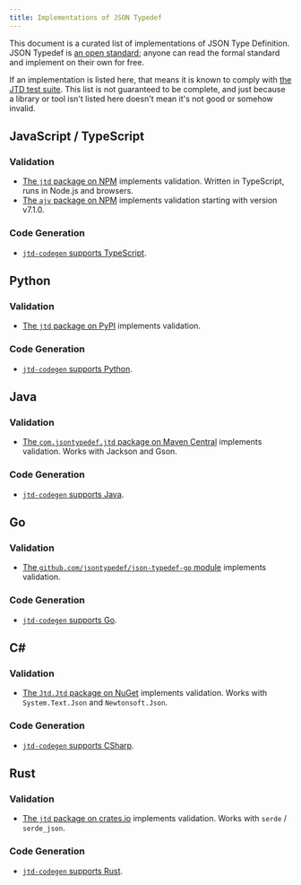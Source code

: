 ```yaml
---
title: Implementations of JSON Typedef
---
```


This document is a curated list of implementations of JSON Type Definition. JSON
Typedef is [an open standard](https://tools.ietf.org/html/rfc8927); anyone can
read the formal standard and implement on their own for free.

If an implementation is listed here, that means it is known to comply with [the
JTD test suite](https://github.com/jsontypedef/json-typedef-spec). This list is
not guaranteed to be complete, and just because a library or tool isn't listed
here doesn't mean it's not good or somehow invalid.

## JavaScript / TypeScript

### Validation

* [The `jtd` package on NPM](https://github.com/jsontypedef/json-typedef-js)
  implements validation. Written in TypeScript, runs in Node.js and browsers.
* [The `ajv` package on NPM](https://github.com/ajv-validator/ajv) implements
  validation starting with version v7.1.0.

### Code Generation

* [`jtd-codegen` supports TypeScript](/docs/typescript-codegen).

## Python

### Validation

* [The `jtd` package on
  PyPI](https://github.com/jsontypedef/json-typedef-python) implements
  validation.

### Code Generation

* [`jtd-codegen` supports Python](/docs/python-codegen).

## Java

### Validation

* [The `com.jsontypedef.jtd` package on Maven
  Central](https://github.com/jsontypedef/json-typedef-java) implements
  validation. Works with Jackson and Gson.

### Code Generation

* [`jtd-codegen` supports Java](/docs/java-codegen).

## Go

### Validation

* [The `github.com/jsontypedef/json-typedef-go`
  module](https://github.com/jsontypedef/json-typedef-go) implements validation.

### Code Generation

* [`jtd-codegen` supports Go](/docs/go-codegen).

## C#

### Validation

* [The `Jtd.Jtd` package on
  NuGet](https://github.com/jsontypedef/json-typedef-csharp) implements
  validation. Works with `System.Text.Json` and `Newtonsoft.Json`.

### Code Generation

* [`jtd-codegen` supports CSharp](/docs/csharp-codegen).

## Rust

### Validation

* [The `jtd` package on
  crates.io](https://github.com/jsontypedef/json-typedef-rust) implements
  validation. Works with `serde` / `serde_json`.

### Code Generation

* [`jtd-codegen` supports Rust](/docs/csharp-codegen).
